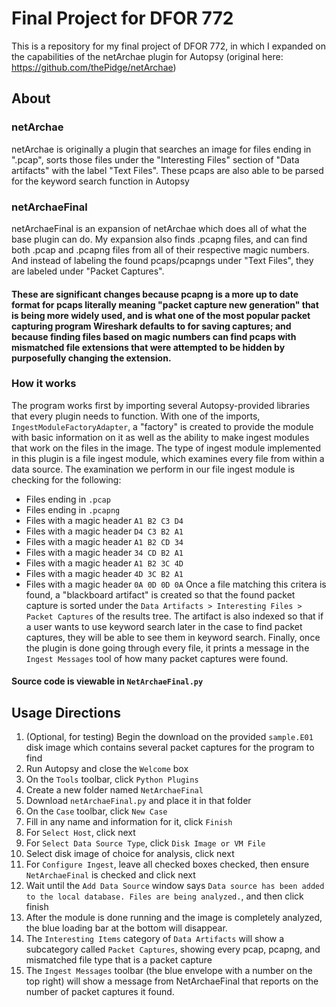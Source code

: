 # Final Project for DFOR 772

This is a repository for my final project of DFOR 772, in which I expanded on the capabilities of the netArchae plugin for Autopsy (original here: https://github.com/thePidge/netArchae)

## About 
### netArchae
netArchae is originally a plugin that searches an image for files ending in ".pcap", sorts those files under the "Interesting Files" section of "Data artifacts" with the label "Text Files". These pcaps are also able to be parsed for the keyword search function in Autopsy
### netArchaeFinal
netArchaeFinal is an expansion of netArchae which does all of what the base plugin can do. My expansion also finds .pcapng files, and can find both .pcap and .pcapng files from all of their respective magic numbers. And instead of labeling the found pcaps/pcapngs under "Text Files", they are labeled under "Packet Captures". 

#### These are significant changes because pcapng is a more up to date format for pcaps literally meaning "packet capture new generation" that is being more widely used, and is what one of the most popular packet capturing program Wireshark defaults to for saving captures; and because finding files based on magic numbers can find pcaps with mismatched file extensions that were attempted to be hidden by purposefully changing the extension.

### How it works
The program works first by importing several Autopsy-provided libraries that every plugin needs to function. With one of the imports, `IngestModuleFactoryAdapter`, a "factory" is created to provide the module with basic information on it as well as the ability to make ingest modules that work on the files in the image. The type of ingest module implemented in this plugin is a file ingest module, which examines every file from within a data source. The examination we perform in our file ingest module is checking for the following: 
- Files ending in `.pcap`
- Files ending in `.pcapng`
- Files with a magic header `A1 B2 C3 D4`
- Files with a magic header `D4 C3 B2 A1`
- Files with a magic header `A1 B2 CD 34`
- Files with a magic header `34 CD B2 A1`
- Files with a magic header `A1 B2 3C 4D`
- Files with a magic header `4D 3C B2 A1`
- Files with a magic header `0A 0D 0D 0A`
Once a file matching this critera is found, a "blackboard artifact" is created so that the found packet capture is sorted under the `Data Artifacts > Interesting Files > Packet Captures` of the results tree. The artifact is also indexed so that if a user wants to use keyword search later in the case to find packet captures, they will be able to see them in keyword search. Finally, once the plugin is done going through every file, it prints a message in the `Ingest Messages` tool of how many packet captures were found.
#### Source code is viewable in `NetArchaeFinal.py`


## Usage Directions
1. (Optional, for testing) Begin the download on the provided `sample.E01` disk image which contains several packet captures for the program to find
2. Run Autopsy and close the `Welcome` box
3. On the `Tools` toolbar, click `Python Plugins`
4. Create a new folder named `NetArchaeFinal`
5. Download `netArchaeFinal.py` and place it in that folder
6. On the `Case` toolbar, click `New Case`
7. Fill in any name and information for it, click `Finish`
8. For `Select Host`, click next
9. For `Select Data Source Type`, click `Disk Image or VM File`
10. Select disk image of choice for analysis, click next
11. For `Configure Ingest`, leave all checked boxes checked, then ensure `NetArchaeFinal` is checked and click next
12. Wait until the `Add Data Source` window says `Data source has been added to the local database. Files are being analyzed.`, and then click finish
13. After the module is done running and the image is completely analyzed, the blue loading bar at the bottom will disappear.
14. The `Interesting Items` category of `Data Artifacts` will show a subcategory called `Packet Captures`, showing every pcap, pcapng, and mismatched file type that is a packet capture
15. The `Ingest Messages` toolbar (the blue envelope with a number on the top right) will show a message from NetArchaeFinal that reports on the number of packet captures it found.
